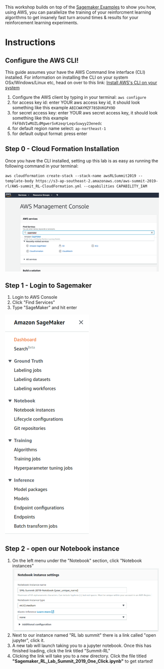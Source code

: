 This workshop builds on top of the [Sagemaker Examples](https://github.com/awslabs/amazon-sagemaker-examples) to show you how, using AWS, you can parallelize the training of your reinforcment learning algorithms to get insanely fast turn around times & results for your reinforcement learning experiments.

# Instructions

## Configure the AWS CLI!

This guide assumes your have the AWS Command line interface (CLI) installed. For information on installing the CLI on your system OSx/Windows/Linux etc, head on over to this link:
[Install AWS's CLI on your system](https://docs.aws.amazon.com/cli/latest/userguide/cli-chap-install.html)

1. Configure the AWS client by typing in your terminal: `aws configure`
2. for access key id: enter YOUR aws access key id, it should look something like this example `ABICWAYMZF78SDVKGPX9D`
3. for secret access key: enter YOUR aws secret access key, it should look something like this example `FkF8dVIwMUZLdMgwerSvKzeqrLeqvSuwyy23enedc`
4. for default region name select: `ap-northeast-1`
5. for default output format: press enter


## Step 0 - Cloud Formation Installation

Once you have the CLI installed, setting up this lab is as easy as running the following command in your terminal:

`aws cloudformation create-stack --stack-name awsRLSummit2019 --template-body https://s3-ap-southeast-2.amazonaws.com/aws-summit-2019-rl/AWS-summit_RL-CloudFormation.yml --capabilities CAPABILITY_IAM`


![aws console](images/awsconsole.png)

## Step 1 - Login to Sagemaker
1. Login to AWS Console
2. Click "Find Services"
3. Type "SageMaker" and hit enter


![menu](images/SageMakerMenu.png)

## Step 2 - open our Notebook instance
1. On the left menu under the "Notebook" section, click "Notebook instances"
![notebook instance](images/NotebookInstance.png)
2. Next to our instance named "RL lab summit" there is a link called "open jupyter", click it.
3. A new tab will launch taking you to a jupyter notebook. Once this has finished loading, click the link titled "Summit-RL"
4. Clicking the link will take you to a new directory. Click the file titled **"Sagemaker_RL_Lab_Summit_2019_One_Click.ipynb"** to get started!
